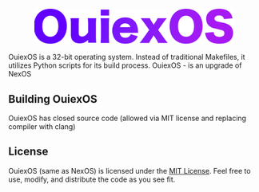 <p align="center">
  <img src="ouiexos.png" alt="OuiexOS Logo" width="400">
</p>

OuiexOS is a 32-bit operating system. Instead of traditional Makefiles, it utilizes Python scripts for its build process. OuiexOS - is an upgrade of NexOS

## Building OuiexOS

OuiexOS has closed source code (allowed via MIT license and replacing compiler with clang)

## License

OuiexOS (same as NexOS) is licensed under the [MIT License](LICENSE). Feel free to use, modify, and distribute the code as you see fit.
